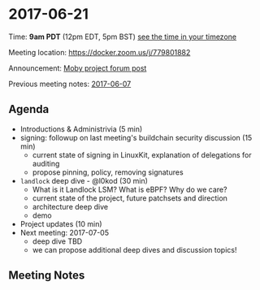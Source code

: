 # 2017-06-21
Time: **9am PDT** (12pm EDT, 5pm BST) [see the time in your timezone](https://www.timeanddate.com/worldclock/fixedtime.html?msg=Linuxkit+Security+SIG&iso=20170621T09&p1=224)

Meeting location: https://docker.zoom.us/j/779801882

Announcement: [Moby project forum post](https://forums.mobyproject.org/t/2017-06-21-linuxkit-security-sig-meeting/74)

Previous meeting notes: [2017-06-07](2017-06-07.md)

## Agenda
- Introductions & Administrivia (5 min)
- signing: followup on last meeting's buildchain security discussion (15 min)
  - current state of signing in LinuxKit, explanation of delegations for auditing
  - propose pinning, policy, removing signatures
- `landlock` deep dive - @l0kod (30 min)
  - What is it Landlock LSM? What is eBPF? Why do we care?
  - current state of the project, future patchsets and direction
  - architecture deep dive
  - demo
- Project updates (10 min)
- Next meeting: 2017-07-05
  - deep dive TBD
  - we can propose additional deep dives and discussion topics!

## Meeting Notes